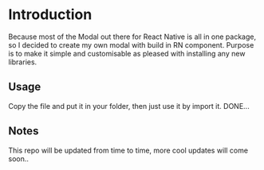 # Introduction

Because most of the Modal out there for React Native is all in one package, so I decided to create my own modal with build in RN component. Purpose is to make it simple and customisable as pleased with installing any new libraries. 

## Usage

Copy the file and put it in your folder, then just use it by import it. DONE...

## Notes

This repo will be updated from time to time, more cool updates will come soon..
